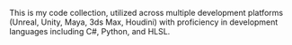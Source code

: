 This is my code collection, utilized across multiple development platforms (Unreal, Unity, Maya, 3ds Max, Houdini) with proficiency in development languages including C#, Python, and HLSL.
